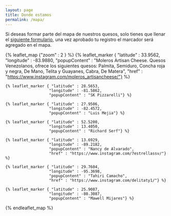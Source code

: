```yaml
---
layout: page
title: Donde estamos
permalink: /mapa/
---
```


Si deseas formar parte del mapa de nuestros quesos, solo tienes que llenar el [siguiente formulario](https://forms.gle/j3jdZuhkQxVSSdAH8), una vez aprobado tu registro el marcador será agregado en el mapa.

{% leaflet_map {"zoom" : 2 } %}
    {% leaflet_marker { "latitude" : 33.9562,
                       "longitude" : -83.9880,
                       "popupContent" : "Moleros Artisan Cheese. Quesos Venezolanos, ofrece los siguientes quesos: Palmita, Semiduro, Concha roja y negra, De Mano, Telita y Guayanes, Cabra, De Matera",
                       "href" : "https://www.instagram.com/moleros_artisancheese/"} %}

    {% leaflet_marker { "latitude" : 28.5653,
                       "longitude" : -81.5862,
                       "popupContent" : "SK Pizzarelli"} %}

    {% leaflet_marker { "latitude" : 27.9506,
                       "longitude" : -82.4572,
                       "popupContent" : "Luis Mejia"} %}

    {% leaflet_marker { "latitude" : 52.5200,
                       "longitude" : 13.4050,
                       "popupContent" : "Richard Serf"} %}
    
    {% leaflet_marker { "latitude" : 13.6929,
                       "longitude" : -89.2182,
                       "popupContent" : "Nancy de Alvarado",
                       "href" : "https://www.instagram.com/7estrellassv/"} %}

    {% leaflet_marker { "latitude" : 29.7604,
                       "longitude" : -95.3698,
                       "popupContent" : "Tahiri Camacho",
                       "href" : "https://www.instagram.com/delitaty1/"} %}
    
    {% leaflet_marker { "latitude" : 25.9087,
                       "longitude" : -80.3087,
                       "popupContent" : "Mawell Mijares"} %}
{% endleaflet_map %}